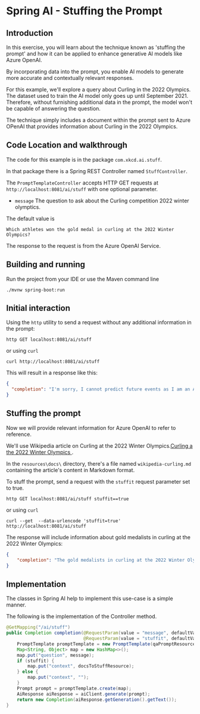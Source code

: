 # Spring AI - Stuffing the Prompt

## Introduction

In this exercise, you will learn about the technique known as 'stuffing the prompt' and how it can be applied to enhance generative AI models like Azure OpenAI.

By incorporating data into the prompt, you enable AI models to generate more accurate and contextually relevant responses.

For this example, we'll explore a query about Curling in the 2022 Olympics. The dataset used to train the AI model only goes up until September 2021. 
Therefore, without furnishing additional data in the prompt, the model won't be capable of answering the question.

The technique simply includes a document within the prompt sent to Azure OPenAI that provides information about Curling in the 2022 Olympics.

## Code Location and walkthrough

The code for this example is in the package `com.xkcd.ai.stuff`.

In that package there is a Spring REST Controller named `StuffController`.

The `PromptTemplateController` accepts HTTP GET requests at `http://localhost:8081/ai/stuff` with one optional parameter.


* `message` The question to ask about the Curling competition 2022 winter olymptics.

The default value is
```
Which athletes won the gold medal in curling at the 2022 Winter Olympics?
```

The response to the request is from the Azure OpenAI Service.

## Building and running

Run the project from your IDE or use the Maven command line

```
./mvnw spring-boot:run
```

## Initial interaction

Using the `http` utility to send a request without any additional information in the prompt:

```shell
http GET localhost:8081/ai/stuff
```
or using `curl`
```shell
curl http://localhost:8081/ai/stuff
```

This will result in a response like this:

```json
{
  "completion": "I'm sorry, I cannot predict future events as I am an AI language model and do not have information beyond what has been recorded."
}
```

## Stuffing the prompt

Now we will provide relevant information for Azure OpenAI to refer to reference.

We'll use Wikipedia article on Curling at the 2022 Winter Olympics.[Curling a the 2022 Winter Olympics ](https://en.wikipedia.org/wiki/Curling_at_the_2022_Winter_Olympics).

In the `resources\docs\` directory, there's a file named `wikipedia-curling.md` containing the article's content in Markdown format.

To stuff the prompt, send a request with the `stuffit` request parameter set to true.

```shell
http GET localhost:8081/ai/stuff stuffit==true
```
or using `curl`
```shell
curl --get  --data-urlencode 'stuffit=true' http://localhost:8081/ai/stuff 
```


The response will include information about gold medalists in curling at the 2022 Winter Olympics:

```json
{
    "completion": "The gold medalists in curling at the 2022 Winter Olympics were as follows:\n-Men's tournament: Brad Gushue, Mark Nichols, Brett Gallant, Geoff Walker, and Marc Kennedy (alternate) from Canada.\n-Women's tournament: Eve Muirhead, Vicky Wright, Jennifer Dodds, Hailey Duff, and Mili Smith (alternate) from Great Britain.\n-Mixed doubles tournament: Stefania Constantini and Amos Mosaner from Italy."
}
```


## Implementation

The classes in Spring AI help to implement this use-case is a simple manner.

The following is the implementation of the Controller method.

```java
@GetMapping("/ai/stuff")
public Completion completion(@RequestParam(value = "message", defaultValue = "Which athletes won the gold medal in curling at the 2022 Winter Olympics?'") String message,
                             @RequestParam(value = "stuffit", defaultValue = "false") boolean stuffit) {
    PromptTemplate promptTemplate = new PromptTemplate(qaPromptResource);
    Map<String, Object> map = new HashMap<>();
    map.put("question", message);
    if (stuffit) {
        map.put("context", docsToStuffResource);
    } else {
        map.put("context", "");
    }
    Prompt prompt = promptTemplate.create(map);
    AiResponse aiResponse = aiClient.generate(prompt);
    return new Completion(aiResponse.getGeneration().getText());
}
```

